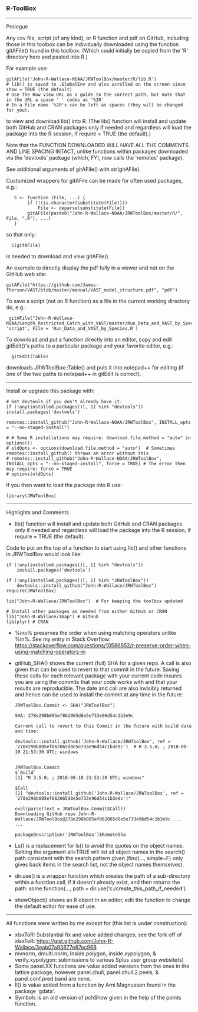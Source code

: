 <h3> R-ToolBox </h3>

---

Prologue

Any csv file, script (of any kind), or R function and pdf on GitHub, including those in this toolbox can be individually downloaded using the function gitAFile() found in this toolbox. (Which could initially be copied from the 'R' directory here and pasted into R.)

For example use:

    gitAFile('John-R-Wallace-NOAA/JRWToolBox/master/R/lib.R') 
    # lib() is saved to .GlobalEnv and also scrolled on the screen since show = TRUE (the default)
    # Use the Raw view URL as a guide to the correct path, but note that in the URL a space ' ' codes as '%20' 
    # In a file name '%20's can be left as spaces (they will be changed for you).

to view and download lib() into R. (The lib() function will install and update both GitHub and CRAN packages only if needed and regardless will load the package into the R session, if require = TRUE (the default).)

Note that the FUNCTION DOWNLOADED WILL HAVE ALL THE COMMENTS AND LINE SPACING INTACT, unlike functions within packages downloaded via the 'devtools' package (which, FYI, now calls the 'remotes' package).

See additional arguments of gitAFile() with str(gitAFile).

Customized wrappers for gitAFile can be made for often used packages, e.g.:
       
       S <- function (File, ...) {
            if (!(is.character(substitute(File)))) 
                File <- deparse(substitute(File))
            gitAFile(paste0("John-R-Wallace-NOAA/JRWToolBox/master/R/", File, ".R"), ...)
       }
       
so that only:

      S(gitAFile)
 
 is needed to download and view gitAFile().
 
 An example to directly display the pdf fully in a viewer and not on the GitHub web site:
 
    gitAFile("https://github.com/James-Thorson/VAST/blob/master/manual/VAST_model_structure.pdf", "pdf")
    
To save a script (not an R function) as a file in the current working directory do, e.g.:

     gitAFile("John-R-Wallace-NOAA/Length_Restricted_Catch_with_VAST/master/Run_Data_and_VAST_by_Species.R", 'script', File = 'Run_Data_and_VAST_by_Species.R') 
     
 To download and put a function directly into an editor, copy and edit gitEdit()'s paths to a particular package and your favorite editor, e.g.:
 
      gitEdit(Table)
      
 downloads JRWToolBox::Table() and puts it into notepad++ for editing (if one of the two paths to notepad++ in gitEdit is correct).    

---


Install or upgrade this package with:

    # Get devtools if you don't already have it.
    if (!any(installed.packages()[, 1] %in% "devtools"))  install.packages('devtools')  
    
    remotes::install_github("John-R-Wallace-NOAA/JRWToolBox", INSTALL_opts = "--no-staged-install")
    
    # # Some R installations may require: download.file.method = "auto" in options():
    # oldOpts <- options(download.file.method = "auto")  # Sometimes remotes::install_github() throws an error without this
    # remotes::install_github("John-R-Wallace-NOAA/JRWToolBox", INSTALL_opts = "--no-staged-install", force = TRUE) # The error then may require: force = TRUE
    # options(oldOpts)

If you then want to load the package into R use:

    library(JRWToolBox)    

----------------------

Highlights and Comments

- lib() function will install and update both GitHub and CRAN packages only if needed and regardless will load the package into the R session, if require = TRUE (the default).

Code to put on the top of a function to start using lib() and other functions in JRWToolBox would look like:

    if (!any(installed.packages()[, 1] %in% "devtools"))  
        install.packages('devtools')  
	
    if (!any(installed.packages()[, 1] %in% "JRWToolBox")) 
        devtools::install_github("John-R-Wallace/JRWToolBox")
    require(JRWToolBox)
    
    lib("John-R-Wallace/JRWToolBox")  # For keeping the toolbox updated
     
    # Install other packages as needed from either GitHub or CRAN
    lib("John-R-Wallace/Imap") # GitHub
    lib(plyr) # CRAN

- %ino% preserves the order when using matching operators unlike %in%.  See my entry in Stack Overflow:
https://stackoverflow.com/questions/10586652/r-preserve-order-when-using-matching-operators-in


- gitHub_SHA() shows the current (full) SHA for a given repo.  A call is also given that can be used to revert to that commit in the future. Saving these calls for each relevant package with your current code insures you are using the commits that your code works with and that your results are reproducible. The date and call are also invisibly returned and hence can be used to install the commit at any time in the future:
      
      JRWToolBox.Commit <- SHA("JRWToolBox")
      
      SHA: 278e298b805ef862065d8e5e733e96d54c1b3e9c
      
      Current call to revert to this Commit in the future with build date and time:
      
      devtools::install_github('John-R-Wallace/JRWToolBox', ref = '278e298b805ef862065d8e5e733e96d54c1b3e9c')  # R 3.5.0; ; 2018-08-10 21:53:30 UTC; windows
      
      
      JRWToolBox.Commit 
      $`Build`
      [1] "R 3.5.0; ; 2018-08-10 21:53:30 UTC; windows"
      
      $Call
      [1] "devtools::install_github('John-R-Wallace/JRWToolBox', ref = '278e298b805ef862065d8e5e733e96d54c1b3e9c')"
      
      eval(parse(text = JRWToolBox.Commit$Call))
      Downloading GitHub repo John-R-Wallace/JRWToolBox@278e298b805ef862065d8e5e733e96d54c1b3e9c ...
      ...
      
      packageDescription('JRWToolBox')$RemoteSha


- Ls() is a replacement for ls() to avoid the quotes on the object names. Setting the argument all=TRUE will list all object names in the search() path consistent with the search pattern given (find(..., simple=F) only gives back items in the search list, not the object names themselves).

- dir.use() is a wrapper function which creates the path of a sub-directory within a function call, if it doesn't already exist, and then returns the path: some.function(..., path = dir.use('c:/create_this_path_if_needed')

- showObject() shows an R object in an editor, edit the function to change the default editor for ease of use.

-------------------   
All functions were written by me except for (this list is under construction):

- xlsxToR: Substantial fix and value added changes; see the fork off of xlsxToR: https://gist.github.com/John-R-Wallace/3eab07a93877e87ec968
- mvnorm, dmulti.norm, Inside.polygon, inside.xypolygon, & verify.xypolygon: submissions to various Splus user group website(s)
- Some panel.XX functions are value added versions from the ones in the lattice package, however panel.chull, panel.chull.2.peels, & panel.conf.pred.band are mine.
- ll() is value added from a function by Arni Magnusson found in the package 'gdata'.
- Symbols is an old version of pchShow given in the help of the points function.
 
   

